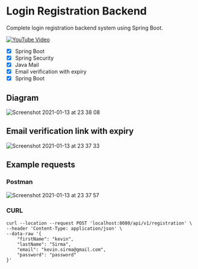 # Login Registration Backend 

Complete login registration backend system using Spring Boot.

[![YouTube Video](https://user-images.githubusercontent.com/40702606/104790682-d62ac880-578f-11eb-8353-aa68739ffe42.png)](https://www.youtube.com/watch?v=QwQuro7ekvc)

- [x] Spring Boot
- [x] Spring Security
- [x] Java Mail
- [x] Email verification with expiry
- [x] Spring Boot

## Diagram
![Screenshot 2021-01-13 at 23 38 08](https://user-images.githubusercontent.com/40702606/104789980-15581a00-578e-11eb-998d-30f2e6a9f461.png)

## Email verification link with expiry
![Screenshot 2021-01-13 at 23 37 33](https://user-images.githubusercontent.com/40702606/104789893-0c674880-578e-11eb-939a-2a1cd3a8dfd2.png)

## Example requests
### Postman
![Screenshot 2021-01-13 at 23 37 57](https://user-images.githubusercontent.com/40702606/104790087-7a137480-578e-11eb-8141-307a8850c39e.png)

### CURL
```
curl --location --request POST 'localhost:8080/api/v1/registration' \
--header 'Content-Type: application/json' \
--data-raw '{
    "firstName": "kevin",
    "lastName": "Sirma",
    "email": "kevin.sirma@gmail.com",
    "password": "password"
}'
```
